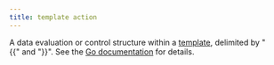 ```yaml
---
title: template action
---
```


A data evaluation or control structure within a [template](g), delimited by "{{"&nbsp;and&nbsp;"}}". See the [Go&nbsp;documentation](https://pkg.go.dev/text/template#hdr-Actions) for details.
